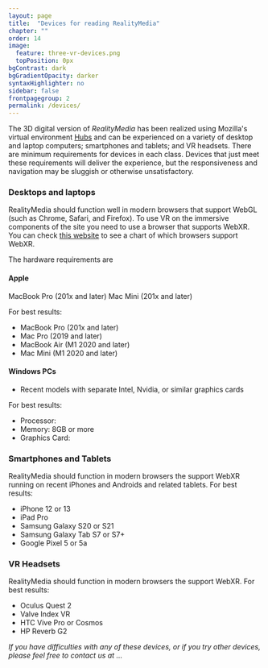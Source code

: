 ```yaml
---
layout: page
title:  "Devices for reading RealityMedia"
chapter: ""
order: 14
image:
  feature: three-vr-devices.png
  topPosition: 0px
bgContrast: dark
bgGradientOpacity: darker
syntaxHighlighter: no
sidebar: false
frontpagegroup: 2
permalink: /devices/
---
```

The 3D digital version of *RealityMedia* has been realized using Mozilla's virtual environment <a class="exlink" href="https://hubs.mozilla.com">Hubs</a> and can be experienced on a variety of desktop and laptop computers; smartphones and tablets; and VR headsets. There are minimum requirements for devices in each class. Devices that just meet these requirements will deliver the experience, but the responsiveness and navigation may be sluggish or otherwise unsatisfactory. 

<h3>Desktops and laptops</h3>

RealityMedia should function well in modern browsers that support WebGL (such as Chrome, Safari, and Firefox). To use VR on the immersive components of the site you need to use a browser that supports WebXR. You can check <a class="exlink" href="https://caniuse.com/?search=webxr" target="blank">this website</a> to see a chart of which browsers support WebXR.

The hardware requirements are

<h4>Apple</h4>

MacBook Pro (201x and later)
Mac Mini (201x and later)

For best results:

- MacBook Pro (201x and later)
- Mac Pro (2019 and later)
- MacBook Air (M1 2020 and later)
- Mac Mini (M1 2020 and later)

<h4>Windows PCs</h4>

- Recent models with separate Intel, Nvidia, or similar graphics cards

For best results:

- Processor:
- Memory: 8GB or more
- Graphics Card: 

<h3>Smartphones and Tablets</h3>
RealityMedia should function in modern browsers the support WebXR running on recent iPhones and Androids and related tablets. For best results:

- iPhone 12 or 13
- iPad Pro
- Samsung Galaxy S20 or S21
- Samsung Galaxy Tab S7 or S7+
- Google Pixel 5 or 5a


<h3>VR Headsets</h3>
RealityMedia should function in modern browsers the support WebXR. For best results:

- Oculus Quest 2
- Valve Index VR
- HTC Vive Pro or Cosmos
- HP Reverb G2



*If you have difficulties with any of these devices, or if you try other devices, please feel free to contact us at ...*
